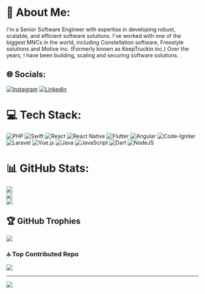 # 💫 About Me:
I'm a Senior Software Engineer with expertise in developing robust, scalable, and efficient software solutions. I've worked with one of the biggest MNCs in the world, including Constellation software, Freestyle solutions and Motive inc. (Formerly known as KeepTruckin inc.) Over the years, I have been building, scaling and securing software solutions. .<br>


## 🌐 Socials:
[![Instagram](https://img.shields.io/badge/Instagram-%23E4405F.svg?logo=Instagram&logoColor=white)](https://www.instagram.com/rana_mansoor_ali/) [![LinkedIn](https://img.shields.io/badge/LinkedIn-%230077B5.svg?logo=linkedin&logoColor=white)](https://www.linkedin.com/in/rana-mansoor-ali-%F0%9F%8F%85-38a96618a/) 
# 💻 Tech Stack:
![PHP](https://img.shields.io/badge/php-%23777BB4.svg?style=flat&logo=php&logoColor=white) ![Swift](https://img.shields.io/badge/swift-F54A2A?style=flat&logo=swift&logoColor=white) ![React](https://img.shields.io/badge/react-%2320232a.svg?style=flat&logo=react&logoColor=%2361DAFB) ![React Native](https://img.shields.io/badge/react_native-%2320232a.svg?style=flat&logo=react&logoColor=%2361DAFB) ![Flutter](https://img.shields.io/badge/Flutter-%2302569B.svg?style=flat&logo=Flutter&logoColor=white) ![Angular](https://img.shields.io/badge/angular-%23DD0031.svg?style=flat&logo=angular&logoColor=white) ![Code-Igniter](https://img.shields.io/badge/CodeIgniter-%23EF4223.svg?style=flat&logo=codeIgniter&logoColor=white) ![Laravel](https://img.shields.io/badge/laravel-%23FF2D20.svg?style=flat&logo=laravel&logoColor=white) ![Vue.js](https://img.shields.io/badge/vue.js-%2335495e.svg?style=flat&logo=vuedotjs&logoColor=%234FC08D) ![Java](https://img.shields.io/badge/java-%23ED8B00.svg?style=flat&logo=openjdk&logoColor=white) ![JavaScript](https://img.shields.io/badge/javascript-%23323330.svg?style=flat&logo=javascript&logoColor=%23F7DF1E) ![Dart](https://img.shields.io/badge/dart-%230175C2.svg?style=flat&logo=dart&logoColor=white) ![NodeJS](https://img.shields.io/badge/node.js-6DA55F?style=flat&logo=node.js&logoColor=white)
# 📊 GitHub Stats:
![](https://github-readme-stats.vercel.app/api?username=ranamansoorali&theme=dark&hide_border=false&include_all_commits=true&count_private=true)<br/>
![](https://github-readme-streak-stats.herokuapp.com/?user=ranamansoorali&theme=dark&hide_border=false)<br/>
![](https://github-readme-stats.vercel.app/api/top-langs/?username=ranamansoorali&theme=dark&hide_border=false&include_all_commits=true&count_private=true&layout=compact)

## 🏆 GitHub Trophies
![](https://github-profile-trophy.vercel.app/?username=ranamansoorali&theme=radical&no-frame=false&no-bg=true&margin-w=4)

### 🔝 Top Contributed Repo
![](https://github-contributor-stats.vercel.app/api?username=ranamansoorali&limit=5&theme=dark&combine_all_yearly_contributions=true)

---
[![](https://visitcount.itsvg.in/api?id=ranamansoorali&icon=0&color=0)](https://visitcount.itsvg.in)

<!-- Proudly created with GPRM ( https://gprm.itsvg.in ) -->

<!--
**ranamansoorali/ranamansoorali** is a ✨ _special_ ✨ repository because its `README.md` (this file) appears on your GitHub profile.

Here are some ideas to get you started:

- 🔭 I’m currently working on ...
- 🌱 I’m currently learning ...
- 👯 I’m looking to collaborate on ...
- 🤔 I’m looking for help with ...
- 💬 Ask me about ...
- 📫 How to reach me: ...
- 😄 Pronouns: ...
- ⚡ Fun fact: ...
-->
